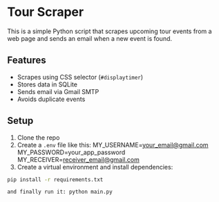 # Tour Scraper

This is a simple Python script that scrapes upcoming tour events from a web page and sends an email when a new event is found.

## Features

- Scrapes using CSS selector (`#displaytimer`)
- Stores data in SQLite
- Sends email via Gmail SMTP
- Avoids duplicate events

## Setup

1. Clone the repo
2. Create a `.env` file like this:
MY_USERNAME=your_email@gmail.com
MY_PASSWORD=your_app_password
MY_RECEIVER=receiver_email@gmail.com
3. Create a virtual environment and install dependencies:
```bash
pip install -r requirements.txt

and finally run it: python main.py
